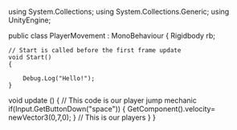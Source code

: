  using System.Collections;
using System.Collections.Generic;
using UnityEngine;

public class PlayerMovement : MonoBehaviour
{
    Rigidbody rb;
    
    // Start is called before the first frame update
    void Start()
    {
        
        Debug.Log("Hello!");
    }

   void update ()
{
// This code is our player jump mechanic
  if(Input.GetButtonDown("space"))
  {
    GetComponent<Rigidbody2D>().velocity= newVector3(0,7,0);
  }
// This is our players 
}
}
